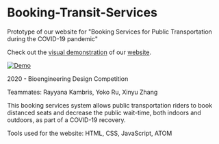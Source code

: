 # Booking-Transit-Services
Prototype of our website for "Booking Services for Public Transportation during the COVID-19 pandemic"

Check out the [visual demonstration](https://youtu.be/c4vytzoGAkM) of our [website](https://ray-eng270.github.io/).

[![Demo](https://img.youtube.com/vi/c4vytzoGAkM/0.jpg)](https://www.youtube.com/watch?v=c4vytzoGAkM)


2020 - Bioengineering Design Competition

Teammates: Rayyana Kambris, Yoko Ru, Xinyu Zhang


This booking services system allows public transportation riders to book distanced seats and decrease the public wait-time, both indoors and outdoors, as part of a COVID-19 recovery.

Tools used for the website: HTML, CSS, JavaScript, ATOM
